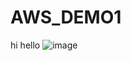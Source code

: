 # AWS_DEMO1
hi hello
![image](https://github.com/user-attachments/assets/084d1051-c809-4d68-ad25-a0e203f1ee92)
